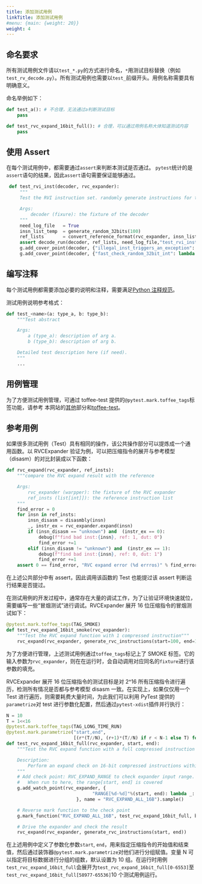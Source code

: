 ```yaml
---
title: 添加测试用例
linkTitle: 添加测试用例
#menu: {main: {weight: 20}}
weight: 4
---
```


## 命名要求

所有测试用例文件请以`test_*.py`的方式进行命名，`*`用测试目标替换（例如`test_rv_decode.py`）。所有测试用例也需要以`test_`前缀开头。用例名称需要具有明确意义。

命名举例如下：

```python
def test_a(): # 不合理，无法通过a判断测试目标
    pass

def test_rvc_expand_16bit_full(): # 合理，可以通过用例名称大体知道测试内容
    pass
```

## 使用 Assert

在每个测试用例中，都需要通过`assert`来判断本测试是否通过。
`pytest`统计的是`assert`语句的结果，因此`assert`语句需要保证能够通过。

```python
 def test_rvi_inst(decoder, rvc_expander):
     """
     Test the RVI instruction set. randomly generate instructions for testing

     Args:
         decoder (fixure): the fixture of the decoder
     """
     need_log_file   = True
     insn_list_temp  = generate_random_32bits(100)
     ref_lists       = convert_reference_format(rvc_expander, insn_list_temp, True, libdisasm.disasm, libdisasm.disasm_free_mem)
     assert decode_run(decoder, ref_lists, need_log_file,"test_rvi_inst") == True, "RVI decode error"
     g.add_cover_point(decoder, {"illegal_inst_triggers_an_exception": lambda _: decoder.Get_decode_checkpoint_illeagl_inst() != 0}, name="RVI_illegal_inst").sample()
     g.add_cover_point(decoder, {"fast_check_random_32bit_int": lambda _: True}, name="RVI").sample()
```

## 编写注释

每个测试用例都需要添加必要的说明和注释，需要满足[Python 注释规范](https://peps.python.org/pep-0257/)。

测试用例说明参考格式：

```python
def test_<name>(a: type_a, b: type_b):
    """Test abstract

    Args:
        a (type_a): description of arg a.
        b (type_b): description of arg b.

    Detailed test description here (if need).
    """
    ...
```

## 用例管理

为了方便测试用例管理，可通过 toffee-test 提供的`@pytest.mark.toffee_tags`标签功能，请参考
本网站的[其他](https://open-verify.cc/UnityChipForXiangShan/docs/98_others/)部分和[toffee-test](https://github.com/XS-MLVP/toffee-test/blob/master/README_zh.md#%E7%AE%A1%E7%90%86%E6%B5%8B%E8%AF%95%E7%94%A8%E4%BE%8B%E8%B5%84%E6%BA%90)。

## 参考用例

如果很多测试用例（Test）具有相同的操作，该公共操作部分可以提炼成一个通用函数。以 RVCExpander 验证为例，可以把压缩指令的展开与参考模型（disasm）的对比封装成以下函数：

```python
def rvc_expand(rvc_expander, ref_insts):
    """compare the RVC expand result with the reference

    Args:
        rvc_expander (warpper): the fixture of the RVC expander
        ref_insts (list[int]]): the reference instruction list
    """
    find_error = 0
    for insn in ref_insts:
        insn_disasm = disasmbly(insn)
        _, instr_ex = rvc_expander.expand(insn)
        if (insn_disasm == "unknown") and  (instr_ex == 0):
            debug(f"find bad inst:{insn}, ref: 1, dut: 0")
            find_error +=1
        elif (insn_disasm != "unknown") and  (instr_ex == 1):
            debug(f"find bad inst:{insn}, ref: 0, dut: 1")
            find_error +=1
    assert 0 == find_error, "RVC expand error (%d errros)" % find_error
```

在上述公共部分中有 assert，因此调用该函数的 Test 也能提过该 assert 判断运行结果是否提过。

在测试用例的开发过程中，通常存在大量的调试工作，为了让验证环境快速就位，需要编写一些“冒烟测试”进行调试。RVCExpander 展开 16 位压缩指令的冒烟测试如下：

```python
@pytest.mark.toffee_tags(TAG_SMOKE)
def test_rvc_expand_16bit_smoke(rvc_expander):
    """Test the RVC expand function with 1 compressed instruction"""
    rvc_expand(rvc_expander, generate_rvc_instructions(start=100, end=101))
```

为了方便进行管理，上述测试用例通过`toffee_tags`标记上了 SMOKE 标签。它的输入参数为`rvc_expander`，则在在运行时，会自动调用对应同名的`fixture`进行该参数的填充。

RVCExpander 展开 16 位压缩指令的测试目标是对 2^16 所有压缩指令进行遍历，检测所有情况是否都与参考模型 disasm 一致。在实现上，如果仅仅用一个 Test 进行遍历，则需要耗费大量时间，为此我们可以利用 PyTest 提供的`parametrize`对 test 进行参数化配置，然后通过`pytest-xdist`插件并行执行：

```python
N = 10
T = 1<<16
@pytest.mark.toffee_tags(TAG_LONG_TIME_RUN)
@pytest.mark.parametrize("start,end",
                         [(r*(T//N), (r+1)*(T//N) if r < N-1 else T) for r in range(N)])
def test_rvc_expand_16bit_full(rvc_expander, start, end):
    """Test the RVC expand function with a full compressed instruction set

    Description:
        Perform an expand check on 16-bit compressed instructions within the range from 'start' to 'end'.
    """
    # Add check point: RVC_EXPAND_RANGE to check expander input range.
    #   When run to here, the range[start, end] is covered
    g.add_watch_point(rvc_expander, {
                                "RANGE[%d-%d]"%(start, end): lambda _: True
                          }, name = "RVC_EXPAND_ALL_16B").sample()

    # Reverse mark function to the check point
    g.mark_function("RVC_EXPAND_ALL_16B", test_rvc_expand_16bit_full, bin_name="RANGE[%d-%d]"%(start, end))

    # Drive the expander and check the result
    rvc_expand(rvc_expander, generate_rvc_instructions(start, end))
```

在上述用例中定义了参数化参数`start`, `end`，用来指定压缩指令的开始值和结束值，然后通过装饰器`@pytest.mark.parametrize`对他们进行分组赋值。变量 N 可以指定将目标数据进行分组的组数，默认设置为 10 组。在运行时用例`test_rvc_expand_16bit_full`会展开为`test_rvc_expand_16bit_full[0-6553]`至`test_rvc_expand_16bit_full[58977-65536]`10 个测试用例运行。
